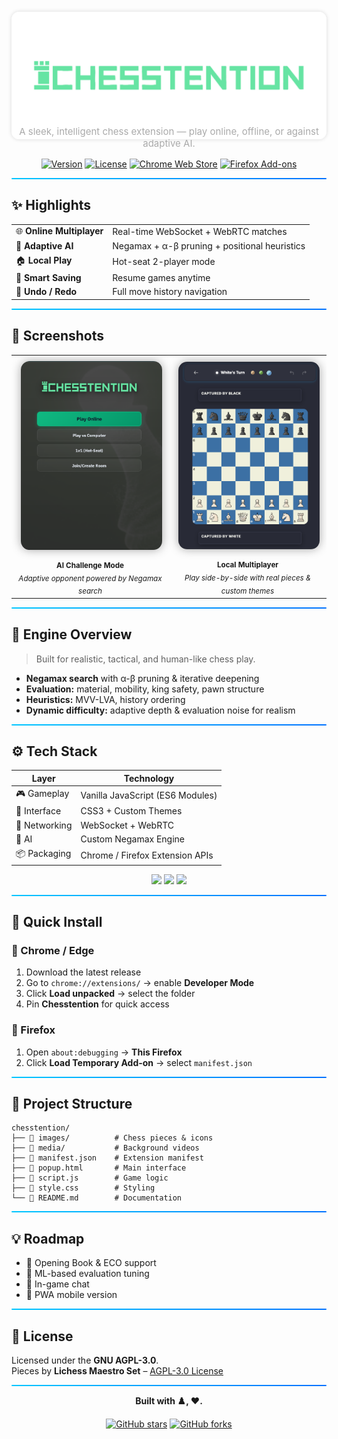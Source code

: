 <p align="center" style="margin-top: -20px; margin-bottom: -40px;">
  <img src="images/chesstention-logo.png" alt="Chesstention Logo" width="900" style="border-radius: 12px; box-shadow: 0 0 6px rgba(0,0,0,0.15);" />
</p>


<p align="center" style="color: #aaaaaa; font-size: 15px;">
  A sleek, intelligent chess extension — play online, offline, or against adaptive AI.
</p>


<div align="center">

[![Version](https://img.shields.io/badge/version-1.0.0-blue.svg)](https://github.com/MatinHoseiny/ChesstentionOnline)
[![License](https://img.shields.io/badge/license-AGPL--3.0-orange.svg)](LICENSE)
[![Chrome Web Store](https://img.shields.io/badge/Chrome-Extension-green.svg)](https://chrome.google.com/webstore)
[![Firefox Add-ons](https://img.shields.io/badge/Firefox-Add--on-orange.svg)](https://addons.mozilla.org)

</div>

<hr style="height:2px;border:none;background:linear-gradient(90deg,#00c6ff,#0072ff);border-radius:1px;">


## ✨ Highlights

| | |
|:--|:--|
| 🌐 **Online Multiplayer** | Real-time WebSocket + WebRTC matches |
| 🤖 **Adaptive AI** | Negamax + α-β pruning + positional heuristics |
| 🏠 **Local Play** | Hot-seat 2-player mode |
| 💾 **Smart Saving** | Resume games anytime |
| 🔄 **Undo / Redo** | Full move history navigation |

<hr style="height:2px;border:none;background:linear-gradient(90deg,#00c6ff,#0072ff);border-radius:1px;">


## 📸 Screenshots

<div align="center">
  <table>
    <tr>
      <td align="center" width="50%">
        <img src="images/readme1%20(2).png" alt="AI Gameplay" width="95%" style="border-radius:14px; box-shadow:0 0 15px rgba(0,0,0,0.35); margin:8px;" /><br>
        <sub><b>AI Challenge Mode</b><br><i>Adaptive opponent powered by Negamax search</i></sub>
      </td>
      <td align="center" width="50%">
        <img src="images/readme1%20(1).png" alt="Local Multiplayer" width="95%" style="border-radius:14px; box-shadow:0 0 15px rgba(0,0,0,0.35); margin:8px;" /><br>
        <sub><b>Local Multiplayer</b><br><i>Play side-by-side with real pieces & custom themes</i></sub>
      </td>
    </tr>
  </table>
</div>



<hr style="height:2px;border:none;background:linear-gradient(90deg,#00c6ff,#0072ff);border-radius:1px;">



## 🧠 Engine Overview

> Built for realistic, tactical, and human-like chess play.

- **Negamax search** with α-β pruning & iterative deepening  
- **Evaluation:** material, mobility, king safety, pawn structure  
- **Heuristics:** MVV-LVA, history ordering  
- **Dynamic difficulty:** adaptive depth & evaluation noise for realism  

<hr style="height:2px;border:none;background:linear-gradient(90deg,#00c6ff,#0072ff);border-radius:1px;">

## ⚙️ Tech Stack

| Layer | Technology |
|-------|-------------|
| 🎮 Gameplay | Vanilla JavaScript (ES6 Modules) |
| 🧩 Interface | CSS3 + Custom Themes |
| 🔗 Networking | WebSocket + WebRTC |
| 🧠 AI | Custom Negamax Engine |
| 📦 Packaging | Chrome / Firefox Extension APIs |


<p align="center">
  <img src="https://img.shields.io/badge/JavaScript-ES6+-yellow?logo=javascript&logoColor=white&style=for-the-badge" />
  <img src="https://img.shields.io/badge/WebSocket-Real--Time-blue?logo=websocket&style=for-the-badge" />
  <img src="https://img.shields.io/badge/CSS3-Responsive-blueviolet?logo=css3&logoColor=white&style=for-the-badge" />
</p>

<hr style="height:2px;border:none;background:linear-gradient(90deg,#00c6ff,#0072ff);border-radius:1px;">


## 🚀 Quick Install

### 🧩 Chrome / Edge
1. Download the latest release  
2. Go to `chrome://extensions/` → enable **Developer Mode**  
3. Click **Load unpacked** → select the folder  
4. Pin **Chesstention** for quick access  

### 🦊 Firefox
1. Open `about:debugging` → **This Firefox**  
2. Click **Load Temporary Add-on** → select `manifest.json`

<hr style="height:2px;border:none;background:linear-gradient(90deg,#00c6ff,#0072ff);border-radius:1px;">

## 🧱 Project Structure

```
chesstention/
├── 📁 images/          # Chess pieces & icons
├── 📁 media/           # Background videos
├── 📄 manifest.json    # Extension manifest
├── 📄 popup.html       # Main interface
├── 📄 script.js        # Game logic
├── 📄 style.css        # Styling
└── 📄 README.md        # Documentation
```

<hr style="height:2px;border:none;background:linear-gradient(90deg,#00c6ff,#0072ff);border-radius:1px;">

## 💡 Roadmap

- 📘 Opening Book & ECO support  
- 🧠 ML-based evaluation tuning  
- 💬 In-game chat  
- 📱 PWA mobile version  

<hr style="height:2px;border:none;background:linear-gradient(90deg,#00c6ff,#0072ff);border-radius:1px;">

## 📜 License

Licensed under the **GNU AGPL-3.0**.  
Pieces by **Lichess Maestro Set** – [AGPL-3.0 License](https://github.com/lichess-org/lila/tree/master/public/piece/maestro)

<hr style="height:2px;border:none;background:linear-gradient(90deg,#00c6ff,#0072ff);border-radius:1px;">

<div align="center">

**Built with ♟️, ❤️.**

[![GitHub stars](https://img.shields.io/github/stars/MatinHoseiny/ChesstentionOnline?style=social)](https://github.com/MatinHoseiny/ChesstentionOnline)
[![GitHub forks](https://img.shields.io/github/forks/MatinHoseiny/ChesstentionOnline?style=social)](https://github.com/MatinHoseiny/ChesstentionOnline)

</div>
